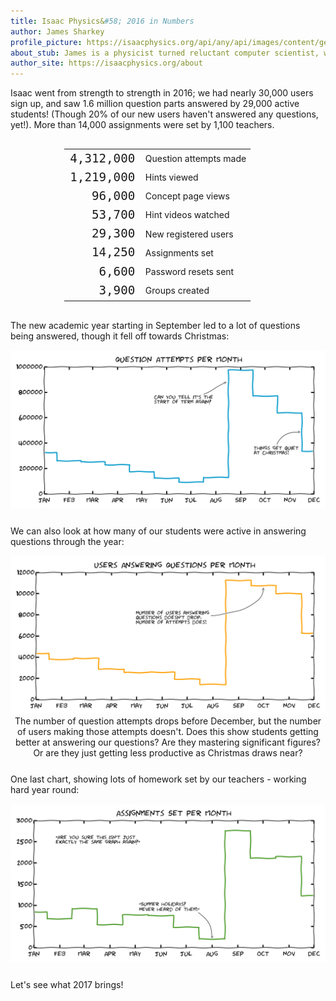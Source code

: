 ```yaml
---
title: Isaac Physics&#58; 2016 in Numbers
author: James Sharkey
profile_picture: https://isaacphysics.org/api/any/api/images/content/general_pages/about_us/photos/js.png
about_stub: James is a physicist turned reluctant computer scientist, working both on the physics and computing for Isaac
author_site: https://isaacphysics.org/about
---
```

Isaac went from strength to strength in 2016; we had nearly 30,000 users sign up, and saw 1.6 million question parts answered by 29,000 active students! (Though 20% of our new users haven't answered any questions, yet!). More than 14,000 assignments were set by 1,100 teachers.

<table style="width: 66%; margin: 30px auto;">
	<tr>
		<td style="text-align: right; font-family: monospace; font-size: 1.2rem;">4,312,000</td><td>Question attempts made</td>
  	</tr>
	<tr>
    	<td style="text-align: right; font-family: monospace; font-size: 1.2rem;">1,219,000</td><td>Hints viewed</td>
  	</tr>
    <tr>
    	<td style="text-align: right; font-family: monospace; font-size: 1.2rem;">96,000</td><td>Concept page views</td>
  	</tr>
    <tr>
    	<td style="text-align: right; font-family: monospace; font-size: 1.2rem;">53,700</td><td>Hint videos watched</td>
  	</tr>
    <tr>
    	<td style="text-align: right; font-family: monospace; font-size: 1.2rem;">29,300</td><td>New registered users</td>
  	</tr>
    <tr>
    	<td style="text-align: right; font-family: monospace; font-size: 1.2rem;">14,250</td><td>Assignments set</td>
  	</tr>
    <tr>
    	<td style="text-align: right; font-family: monospace; font-size: 1.2rem;">6,600</td><td>Password resets sent</td>
  	</tr>
    <tr>
    	<td style="text-align: right; font-family: monospace; font-size: 1.2rem;">3,900</td><td>Groups created</td>
  	</tr>
</table>

The new academic year starting in September led to a lot of questions being answered, though it fell off towards Christmas:

<figure style="text-align:center;margin:15px auto 25px auto;">
	<img src="/images/twenty-sixteen/question-attempts-2016.png" alt="A chart of question attempts per month!">
</figure>

We can also look at how many of our students were active in answering questions through the year:

<figure style="text-align:center;margin:15px auto 25px auto;">
	<img src="/images/twenty-sixteen/active-users-2016.png" alt="A chart of active users per month!">
	<figcaption>The number of question attempts drops before December, but the number of users making those attempts doesn't. Does this show students getting better at answering our questions? Are they mastering significant figures? Or are they just getting less productive as Christmas draws near?</figcaption>
</figure>

One last chart, showing lots of homework set by our teachers - working hard year round:

<figure style="text-align:center;margin:15px auto 25px auto;">
	<img src="/images/twenty-sixteen/assignments-set-2016.png" alt="A chart of assignments set per month. More than 200 assignments were set in August; teachers don't get holidays!">
</figure>

Let's see what 2017 brings!